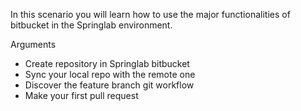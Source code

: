 In this scenario you will learn how to use the major functionalities of bitbucket in the Springlab environment.

Arguments

* Create repository in Springlab bitbucket
* Sync your local repo with the remote one
* Discover the feature branch git workflow
* Make your first pull request